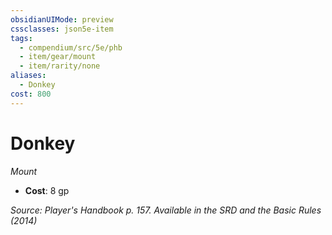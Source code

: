 ```yaml
---
obsidianUIMode: preview
cssclasses: json5e-item
tags:
  - compendium/src/5e/phb
  - item/gear/mount
  - item/rarity/none
aliases:
  - Donkey
cost: 800
---
```

# Donkey
*Mount*  

- **Cost**: 8 gp

*Source: Player's Handbook p. 157. Available in the <span title='Systems Reference Document (5.1)'>SRD</span> and the Basic Rules (2014)*
